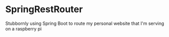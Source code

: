 # SpringRestRouter
Stubbornly using Spring Boot to route my personal website that I'm serving on a raspberry pi

